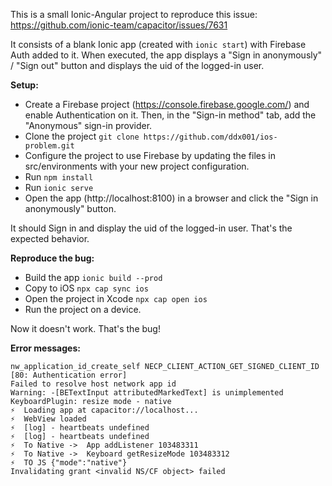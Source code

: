 This is a small Ionic-Angular project to reproduce this issue:
https://github.com/ionic-team/capacitor/issues/7631

It consists of a blank Ionic app (created with `ionic start`) with Firebase Auth added to it. When executed, the app displays a "Sign in anonymously" / "Sign out" button and displays the uid of the logged-in user.

**Setup:**

* Create a Firebase project (https://console.firebase.google.com/) and enable Authentication on it. Then, in the "Sign-in method" tab, add the "Anonymous" sign-in provider.
* Clone the project `git clone https://github.com/ddx001/ios-problem.git`
* Configure the project to use Firebase by updating the files in src/environments with your new project configuration.
* Run `npm install`
* Run `ionic serve`
* Open the app (http://localhost:8100) in a browser and click the "Sign in anonymously" button.

It should Sign in and display the uid of the logged-in user. That's the expected behavior.

**Reproduce the bug:**

* Build the app `ionic build --prod`
* Copy to iOS `npx cap sync ios`
* Open the project in Xcode `npx cap open ios`
* Run the project on a device.

Now it doesn't work. That's the bug!

**Error messages:**
```
nw_application_id_create_self NECP_CLIENT_ACTION_GET_SIGNED_CLIENT_ID [80: Authentication error]
Failed to resolve host network app id
Warning: -[BETextInput attributedMarkedText] is unimplemented
KeyboardPlugin: resize mode - native
⚡️  Loading app at capacitor://localhost...
⚡️  WebView loaded
⚡️  [log] - heartbeats undefined
⚡️  [log] - heartbeats undefined
⚡️  To Native ->  App addListener 103483311
⚡️  To Native ->  Keyboard getResizeMode 103483312
⚡️  TO JS {"mode":"native"}
Invalidating grant <invalid NS/CF object> failed
```
